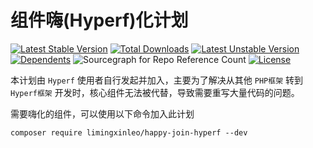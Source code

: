 # 组件嗨(Hyperf)化计划

[![Latest Stable Version](https://poser.pugx.org/limingxinleo/happy-join-hyperf/v)](//packagist.org/packages/limingxinleo/happy-join-hyperf)
[![Total Downloads](https://poser.pugx.org/limingxinleo/happy-join-hyperf/downloads)](//packagist.org/packages/limingxinleo/happy-join-hyperf)
[![Latest Unstable Version](https://poser.pugx.org/limingxinleo/happy-join-hyperf/v/unstable)](//packagist.org/packages/limingxinleo/happy-join-hyperf)
[![Dependents](https://poser.pugx.org/limingxinleo/happy-join-hyperf/dependents)](//packagist.org/packages/limingxinleo/happy-join-hyperf)
![Sourcegraph for Repo Reference Count](https://img.shields.io/sourcegraph/rrc/github.com/limingxinleo/happy-join-hyperf)
[![License](https://poser.pugx.org/limingxinleo/happy-join-hyperf/license)](//packagist.org/packages/limingxinleo/happy-join-hyperf)

本计划由 `Hyperf` 使用者自行发起并加入，主要为了解决从其他 `PHP框架` 转到 `Hyperf框架` 开发时，核心组件无法被代替，导致需要重写大量代码的问题。

需要嗨化的组件，可以使用以下命令加入此计划

```shell
composer require limingxinleo/happy-join-hyperf --dev
```
